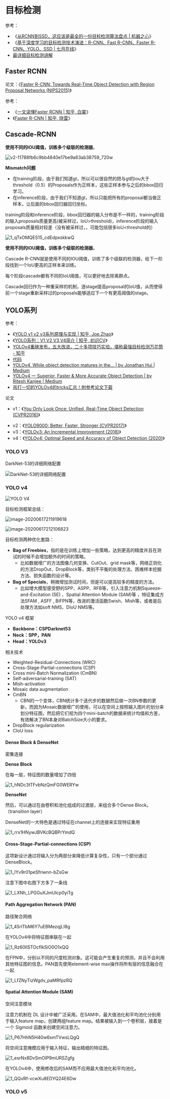 # 目标检测

参考：

- 《[从RCNN到SSD，这应该是最全的一份目标检测算法盘点 | 机器之心](https://www.jiqizhixin.com/articles/2018-04-27?from=synced&keyword=从RCNN到SSD，这应该是最全的一份目标检测算法盘点)》
- 《[基于深度学习的目标检测技术演进：R-CNN、Fast R-CNN、Faster R-CNN、YOLO、SSD | 七月在线](https://www.julyedu.com/question/big/kp_id/32/ques_id/2103)》
- [最详细目标检测讲解](https://www.telesens.co/2018/03/11/object-detection-and-classification-using-r-cnns/)

## Faster RCNN

论文：《[Faster R-CNN: Towards Real-Time Object Detection with Region Proposal Networks (NIPS2015)](https://arxiv.org/pdf/1506.01497.pdf)》

参考：

- 《[一文读懂Faster RCNN | 知乎, 白裳](https://zhuanlan.zhihu.com/p/31426458)》
- 《[Faster R-CNN | 知乎, 晓雷](https://zhuanlan.zhihu.com/p/24916624)》

## Cascade-RCNN

**使用不同的IOU阈值，训练多个级联的检测器**。

![v2-11788fb6c9bb4840e17be9a63ab38759_720w](image/v2-11788fb6c9bb4840e17be9a63ab38759_720w.jpg)

**Mismatch问题**

- 在training阶段，由于我们知道gt，所以可以很自然的把与gt的iou大于threshold（0.5）的Proposals作为正样本，这些正样本参与之后的bbox回归学习。
- 在inference阶段，由于我们不知道gt，所以只能把所有的proposal都当做正样本，让后面的bbox回归器回归坐标。

training阶段和inference阶段，bbox回归器的输入分布是不一样的，training阶段的输入proposals质量更高(被采样过，IoU>threshold)，inference阶段的输入proposals质量相对较差（没有被采样过，，可能包括很多IoU<threshold的）

![1_qTxOMQES15_cdEdpxskkwQ](image/1_qTxOMQES15_cdEdpxskkwQ.png)

**使用不同的IOU阈值，训练多个级联的检测器**。

Cascade R-CNN就是使用不同的IOU阈值，训练了多个级联的检测器，给下一阶段找到一个IoU更高的正样本来训练。

每个阶段cascade都有不同的IoU阈值，可以更好地去除离群点。

Cascade回归作为一种重采样的机制，逐stage提高proposal的IoU值，从而使得前一个stage重新采样过的proposals能够适应下一个有更高阈值的stage。





## YOLO系列

参考：

- 《[YOLO v1 v2 v3系列原理与实现 | 知乎, Joe.Zhao](https://zhuanlan.zhihu.com/p/80855877)》
- 《[YOLO系列：V1,V2,V3,V4简介 | 知乎, 初识CV](https://zhuanlan.zhihu.com/p/136382095)》
- [YOLOv4重磅发布，五大改进，二十多项技巧实验，堪称最强目标检测万花筒 - 知乎](
  https://zhuanlan.zhihu.com/p/135980432)
- [代码](https://github.com/AlexeyAB/darknet)
- [YOLOv4. While object detection matures in the… | by Jonathan Hui | Medium](https://medium.com/@jonathan_hui/yolov4-c9901eaa8e61)
- [YOLOv4 — Superior, Faster & More Accurate Object Detection | by Ritesh Kanjee | Medium](https://medium.com/@riteshkanjee/yolov4-superior-faster-more-accurate-object-detection-7e8194bf1872)
- [吊打一切的YOLOv4的tricks汇总！附参考论文下载](https://mp.weixin.qq.com/s/A6ogmBP9qoOxxc04Im154g)



论文

* v1：《[You Only Look Once: Unified, Real-Time Object Detection (CVPR2016)](https://arxiv.org/pdf/1506.02640)》

- v2：《[YOLO9000: Better, Faster, Stronger (CVPR2017)](https://arxiv.org/pdf/1612.08242)》
- v3：《[YOLOv3: An Incremental Improvement (2018)](https://arxiv.org/pdf/1804.02767)》
- v4：《[YOLOv4: Optimal Speed and Accuracy of Object Detection (2020)](https://arxiv.org/pdf/2004.10934v1)》



### YOLO V3

DarkNet-53的详细网络配置

![DarkNet-53的详细网络配置](image/1588151299882-ad55d5b7-6881-4527-a62e-1e1afc2ff861.png)

### YOLO v4

![YOLO V4](image/YOLO_V4.png)

目标检测框架总结：

![image-20200617211919618](image/image-20200617211919618.png)

![image-20200617212106823](image/image-20200617212106823.png)

目标检测两种优化套路：

* **Bag of Freebies**，指的是在训练上增加一些策略，达到更高的精度并且在测试的时候不会增加额外的时间的策略。
  * 比如数据增广的方法图像几何变换、CutOut、grid mask等，网络正则化的方法DropOut、DropBlock等，类别不平衡的处理方法、困难样本挖掘方法、损失函数的设计等。
* **Bag of Specials**，稍微增加测试时间，但是可以提高较多的精度的方法。
  * 比如增大模型感受野的SPP、ASPP、RFB等，引入注意力机制Squeeze-and-Excitation (SE) 、Spatial Attention Module (SAM)等 ，特征集成方法SFAM , ASFF , BiFPN等，改进的激活函数Swish、Mish等，或者是后处理方法如soft NMS、DIoU NMS等。

YOLO v4 框架

- **Backbone：CSPDarknet53**
- **Neck：SPP，PAN**
- **Head：YOLOv3**

相关技术

- Weighted-Residual-Connections (WRC)
- Cross-Stage-Partial-connections (CSP)
- Cross mini-Batch Normalization (CmBN)
- Self-adversarial-training (SAT)
- Mish-activation
- Mosaic data augmentation
- CmBN
  - CBN的一个变体，CBN统计多个迭代步的数据然后做一次BN参数的更新，而因为Mosaic数据增广的使用，可以在空间上按照输入图片的划分来划分特征图，然后把它们视为四个mini-batch的数据来统计均值和方差，有效解决了BN本身对BatchSize大小的要求。
- DropBlock regularization
- CIoU loss

#### **Dense Block & DenseNet**

密集连接

**Dense Block**

在每一层，特征图的数量增加了四倍

![1_hNDc3tTFvbNzQmFG0WERYw](image/1_hNDc3tTFvbNzQmFG0WERYw.jpeg)

**DenseNet**

然后，可以通过在由卷积和池化组成的过渡层，来组合多个Dense Block。（transition layer）

DenseNet的一大特色是通过特征在channel上的连接来实现特征重用

![1_rrx1HNywJBVKcBQBPrYmdQ](image/1_rrx1HNywJBVKcBQBPrYmdQ.png)

#### **Cross-Stage-Partial-connections (CSP)**

这项新设计通过将输入分为两部分来降低计算复杂性，只有一个部分通过DenseBlock。

![1_IYv9r01peSfriwnn-bZsGw](image/1_IYv9r01peSfriwnn-bZsGw.jpeg)

注意下图中右图下方多了一条线

![1_LXNh_LPGGuXJmUlcp0yiTg](image/1_LXNh_LPGGuXJmUlcp0yiTg.png)

#### Path Aggregation Network (PAN)

路径聚合网络

![1_45rlTbM6Y7uEBMezqjLI8g](image/1_45rlTbM6Y7uEBMezqjLI8g.png)

在YOLOv4中将特征图串联在一起

![1_Rz60lISTOcfIkSiO0O1xQQ](image/1_Rz60lISTOcfIkSiO0O1xQQ.jpeg)

在FPN中，分别以不同的尺度检测对象。这可能会产生重复的预测，并且不会利用其他特征图的信息。PAN首先使用element-wise max操作将所有层的信息融合在一起

![1_LfZNyTizWgdv_paMRfpzRQ](image/1_LfZNyTizWgdv_paMRfpzRQ.jpeg)

#### Spatial Attention Module (SAM)

空间注意模块

注意力机制在 DL 设计中被广泛采用。在SAM中，最大值池化和平均池化分别用于输入feature map，创建两组feature map。结果被输入到一个卷积层，接着是一个 Sigmoid 函数来创建空间注意力。

![1_P67HhN5H40w6xmTVwsLQgQ](image/1_P67HhN5H40w6xmTVwsLQgQ.jpeg)

将空间注意掩模应用于输入特征，输出精细的特征图。

![1_esrNx8DvSmOlP9mURSZgfg](image/1_esrNx8DvSmOlP9mURSZgfg.jpeg)

在YOLOv4中，使用修改后的SAM而不应用最大值池化和平均池化。

![1_QQvRf-vcwXu8EDYQ24E6Dw](image/1_QQvRf-vcwXu8EDYQ24E6Dw.jpeg)



### YOLO v5

